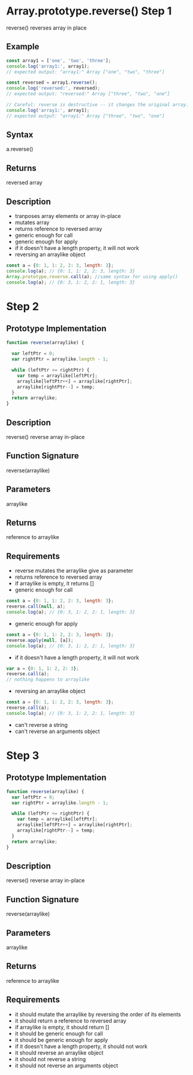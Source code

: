 # Array.prototype.reverse() Step 1
reverse() reverses array in place

## Example
```javascript
const array1 = ['one', 'two', 'three'];
console.log('array1:', array1);
// expected output: "array1:" Array ["one", "two", "three"]

const reversed = array1.reverse();
console.log('reversed:', reversed);
// expected output: "reversed:" Array ["three", "two", "one"]

// Careful: reverse is destructive -- it changes the original array.
console.log('array1:', array1);
// expected output: "array1:" Array ["three", "two", "one"]
```
## Syntax
a.reverse()

## Returns
reversed array

## Description
- tranposes array elements or array in-place
- mutates array
- returns reference to reversed array
- generic enough for call
- generic enough for apply
- if it doesn't have a length property, it will not work
- reversing an arraylike object
```javascript
const a = {0: 1, 1: 2, 2: 3, length: 3};
console.log(a); // {0: 1, 1: 2, 2: 3, length: 3}
Array.prototype.reverse.call(a); //same syntax for using apply()
console.log(a); // {0: 3, 1: 2, 2: 1, length: 3}
```
# Step 2
## Prototype Implementation
```javascript
function reverse(arraylike) {
  
  var leftPtr = 0;
  var rightPtr = arraylike.length - 1;

  while (leftPtr <= rightPtr) {
    var temp = arraylike[leftPtr];
    arraylike[leftPtr++] = arraylike[rightPtr];
    arraylike[rightPtr--] = temp;
  }
  return arraylike;
}
```
## Description
reverse() reverse array in-place

## Function Signature
reverse(arraylike)

## Parameters
arraylike

## Returns
reference to arraylike

## Requirements
- reverse mutates the arraylike give as parameter
- returns reference to reversed array
- if arraylike is empty, it returns []
- generic enough for call
```javascript
const a = {0: 1, 1: 2, 2: 3, length: 3};
reverse.call(null, a); 
console.log(a); // {0: 3, 1: 2, 2: 1, length: 3}
```
- generic enough for apply
```javascript
const a = {0: 1, 1: 2, 2: 3, length: 3};
reverse.apply(null, [a]); 
console.log(a); // {0: 3, 1: 2, 2: 1, length: 3}
```
- if it doesn't have a length property, it will not work
```javascript
var a = {0: 1, 1: 2, 2: 3};
reverse.call(a);
// nothing happens to arraylike
```
- reversing an arraylike object
```javascript
const a = {0: 1, 1: 2, 2: 3, length: 3};
reverse.call(a); 
console.log(a); // {0: 3, 1: 2, 2: 1, length: 3}
```
- can't reverse a string
- can't reverse an arguments object

# Step 3
## Prototype Implementation
```javascript
function reverse(arraylike) {
  var leftPtr = 0;
  var rightPtr = arraylike.length - 1;

  while (leftPtr <= rightPtr) {
    var temp = arraylike[leftPtr];
    arraylike[leftPtr++] = arraylike[rightPtr];
    arraylike[rightPtr--] = temp;
  }
  return arraylike;
}
```
## Description
reverse() reverse array in-place

## Function Signature
reverse(arraylike)

## Parameters
arraylike

## Returns
reference to arraylike

## Requirements
- it should mutate the arraylike by reversing the order of its elements
- it should return a reference to reversed array
- if arraylike is empty, it should return []
- it should be generic enough for call
- it should be generic enough for apply
- if it doesn't have a length property, it should not work
- it should reverse an arraylike object
- it should not reverse a string
- it should not reverse an arguments object